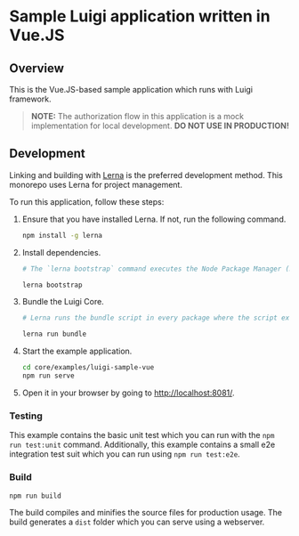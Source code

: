 # Sample Luigi application written in Vue.JS

## Overview

This is the Vue.JS-based sample application which runs with Luigi framework.

>**NOTE:** The authorization flow in this application is a mock implementation for local development. **DO NOT USE IN PRODUCTION!**

## Development

Linking and building with [Lerna](https://lerna.js.org) is the preferred development method. This monorepo uses Lerna for project management. 

To run this application, follow these steps:

1. Ensure that you have installed Lerna. If not, run the following command.
    
    ```bash
    npm install -g lerna
    ```

2. Install dependencies.
    ```bash
    # The `lerna bootstrap` command executes the Node Package Manager (NPM) installation and links cross-dependencies.

    lerna bootstrap
    ```

3. Bundle the Luigi Core.
    ```bash
    # Lerna runs the bundle script in every package where the script exists and was referenced in the lerna.json.

    lerna run bundle
    ```
    
4. Start the example application.
    ```bash
    cd core/examples/luigi-sample-vue
    npm run serve
    ```
    
5. Open it in your browser by going to [http://localhost:8081/](http://localhost:8081/).

### Testing

This example contains the basic unit test which you can run with the `npm run test:unit` command.
Additionally, this example contains a small e2e integration test suit which you can run using `npm run test:e2e`.

### Build

```
npm run build
```

The build compiles and minifies the source files for production usage.
The build generates a `dist` folder which you can serve using a webserver.
